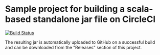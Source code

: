 # Sample project for building a scala-based standalone jar file on CircleCI 

[![Build Status](https://circleci.com/gh/Erdwolf/scala-on-circle.png?circle-token=b13169117269932345788d963996d44d9b27ff79)](https://circleci.com/gh/Erdwolf/scala-on-circle)

The resulting jar is automatically uploaded to GitHub on a successful build and can be downloaded from the "Releases" section of this project. 

